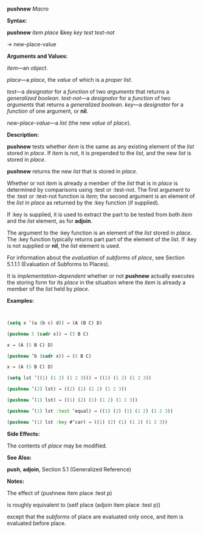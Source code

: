 **pushnew** *Macro* 



**Syntax:** 



**pushnew** *item place* &amp;key *key test test-not* 



→ new-place-value 



**Arguments and Values:** 



*item*—an *object*. 



*place*—a *place*, the *value* of which is a *proper list*. 



*test*—a *designator* for a *function* of two *arguments* that returns a *generalized boolean*. *test-not*—a *designator* for a *function* of two *arguments* that returns a *generalized boolean*. *key*—a *designator* for a *function* of one argument, or **nil**. 



*new-place-value*—a *list* (the new *value* of *place*). 



**Description:** 



**pushnew** tests whether *item* is the same as any existing element of the *list* stored in *place*. If *item* is not, it is prepended to the *list*, and the new *list* is stored in *place*. 



**pushnew** returns the new *list* that is stored in *place*. 



Whether or not *item* is already a member of the *list* that is in *place* is determined by comparisons using :test or :test-not. The first argument to the :test or :test-not function is *item*; the second argument is an element of the *list* in *place* as returned by the :key function (if supplied). 



If :key is supplied, it is used to extract the part to be tested from both *item* and the *list* element, as for **adjoin**. 



The argument to the :key function is an element of the *list* stored in *place*. The :key function typically returns part part of the element of the *list*. If :key is not supplied or **nil**, the *list* element is used. 



For information about the *evaluation* of *subforms* of *place*, see Section 5.1.1.1 (Evaluation of Subforms to Places). 







 



 



It is *implementation-dependent* whether or not **pushnew** actually executes the storing form for its *place* in the situation where the *item* is already a member of the *list* held by *place*. 



**Examples:**
```lisp
 

(setq x ’(a (b c) d)) → (A (B C) D) 

(pushnew 5 (cadr x)) → (5 B C) 

x → (A (5 B C) D) 

(pushnew ’b (cadr x)) → (5 B C) 

x → (A (5 B C) D) 

(setq lst ’((1) (1 2) (1 2 3))) → ((1) (1 2) (1 2 3)) 

(pushnew ’(2) lst) → ((2) (1) (1 2) (1 2 3)) 

(pushnew ’(1) lst) → ((1) (2) (1) (1 2) (1 2 3)) 

(pushnew ’(1) lst :test ’equal) → ((1) (2) (1) (1 2) (1 2 3)) 

(pushnew ’(1) lst :key #’car) → ((1) (2) (1) (1 2) (1 2 3)) 


```
**Side Effects:** 



The contents of *place* may be modified. 



**See Also:** 



**push**, **adjoin**, Section 5.1 (Generalized Reference) 



**Notes:** 



The effect of (pushnew item place :test p) 



is roughly equivalent to (setf place (adjoin item place :test p)) 



except that the *subforms* of place are evaluated only once, and item is evaluated before place. 